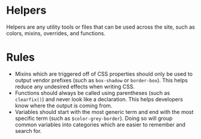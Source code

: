 Helpers
=========
Helpers are any utility tools or files that can be used across the site, such as colors, mixins, overrides, and functions.

# Rules
* Mixins which are triggered off of CSS properties should only be used to output vendor prefixes (such as `box-shadow` or `border-box`). This helps reduce any undesired effects when writing CSS.
* Functions should always be called using parentheses (such as `clearfix()`) and never look like a declaration. This helps developers know where the output is coming from.
* Variables should start with the most generic term and end with the most specific term (such as `$color-grey-border`). Doing so will group common variables into categories which are easier to remember and search for.